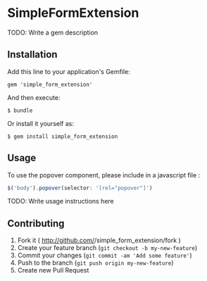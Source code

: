 # SimpleFormExtension

TODO: Write a gem description

## Installation

Add this line to your application's Gemfile:

    gem 'simple_form_extension'

And then execute:

    $ bundle

Or install it yourself as:

    $ gem install simple_form_extension

## Usage

To use the popover component, please include in a javascript file : 

```javascript
$('body').popover(selector: '[rel="popover"]')
```

TODO: Write usage instructions here

## Contributing

1. Fork it ( http://github.com/<my-github-username>/simple_form_extension/fork )
2. Create your feature branch (`git checkout -b my-new-feature`)
3. Commit your changes (`git commit -am 'Add some feature'`)
4. Push to the branch (`git push origin my-new-feature`)
5. Create new Pull Request
